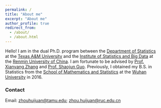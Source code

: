 ```yaml
---
permalink: /
title: "About me"
excerpt: "About me"
author_profile: true
redirect_from: 
  - /about/
  - /about.html
---
```


Hello! I am in the dual Ph.D. program between the [Department of Statistics](https://stat.tamu.edu/) at the [Texas A&M University](https://www.tamu.edu/) and the [Institute of Statistics and Big Data](http://isbd.ruc.edu.cn/) at the [Renmin University of China](https://www.ruc.edu.cn/home1024.html). I am fortunate to be advised by [Prof. Xianyang Zhang](https://stat.tamu.edu/~zhangxiany/) and [Prof. Shaojun Guo](https://sites.google.com/site/guoshaojun20170709/). Previously, I obtained my B.S. in Statistics from the [School of Mathematics and Statistics](https://maths.whu.edu.cn/) at the [Wuhan University](http://www.whu.edu.cn/) in 2016.


### Contact
Email: zhouhuijuan@tamu.edu; zhou.huijuan@ruc.edu.cn
